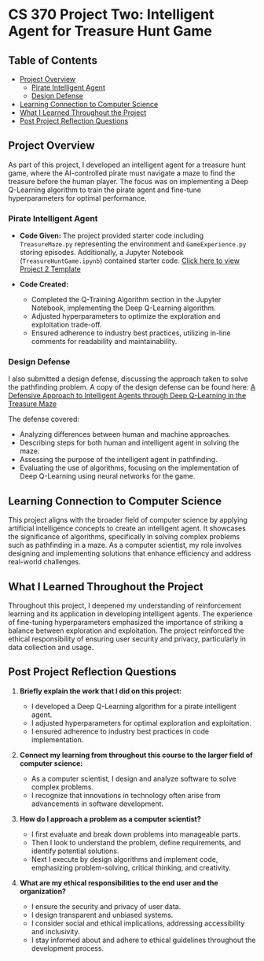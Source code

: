# CS 370 Project Two: Intelligent Agent for Treasure Hunt Game

## Table of Contents
- [Project Overview](#project-overview)
  - [Pirate Intelligent Agent](#pirate-intelligent-agent)
  - [Design Defense](#design-defense)
- [Learning Connection to Computer Science](#learning-connection-to-computer-science)
- [What I Learned Throughout the Project](#what-i-learned-throughout-the-project)
- [Post Project Reflection Questions](#post-project-reflection-questions)


## Project Overview
As part of this project, I developed an intelligent agent for a treasure hunt game, where the AI-controlled pirate must navigate a maze to find the treasure before the human player. The focus was on implementing a Deep Q-Learning algorithm to train the pirate agent and fine-tune hyperparameters for optimal performance.

### Pirate Intelligent Agent
- **Code Given:** The project provided starter code including `TreasureMaze.py` representing the environment and `GameExperience.py` storing episodes. Additionally, a Jupyter Notebook (`TreasureHuntGame.ipynb`) contained starter code. [Click here to view Project 2 Template](Project2_Template.ipynb)
  
- **Code Created:**
  - Completed the Q-Training Algorithm section in the Jupyter Notebook, implementing the Deep Q-Learning algorithm.
  - Adjusted hyperparameters to optimize the exploration and exploitation trade-off.
  - Ensured adherence to industry best practices, utilizing in-line comments for readability and maintainability.

### Design Defense
I also submitted a design defense, discussing the approach taken to solve the pathfinding problem. A copy of the design defense can be found here: [A Defensive Approach to Intelligent Agents through Deep Q-Learning in the Treasure Maze](Resemius_Adam_ProjectTwo.docx)

The defense covered:
- Analyzing differences between human and machine approaches. 
- Describing steps for both human and intelligent agent in solving the maze.
- Assessing the purpose of the intelligent agent in pathfinding.
- Evaluating the use of algorithms, focusing on the implementation of Deep Q-Learning using neural networks for the game.

## Learning Connection to Computer Science
This project aligns with the broader field of computer science by applying artificial intelligence concepts to create an intelligent agent. It showcases the significance of algorithms, specifically in solving complex problems such as pathfinding in a maze. As a computer scientist, my role involves designing and implementing solutions that enhance efficiency and address real-world challenges.

## What I Learned Throughout the Project
Throughout this project, I deepened my understanding of reinforcement learning and its application in developing intelligent agents. The experience of fine-tuning hyperparameters emphasized the importance of striking a balance between exploration and exploitation. The project reinforced the ethical responsibility of ensuring user security and privacy, particularly in data collection and usage.

## Post Project Reflection Questions
1. **Briefly explain the work that I did on this project:**
   - I developed a Deep Q-Learning algorithm for a pirate intelligent agent.
   - I adjusted hyperparameters for optimal exploration and exploitation.
   - I ensured adherence to industry best practices in code implementation.

2. **Connect my learning from throughout this course to the larger field of computer science:**
   - As a computer scientist, I design and analyze software to solve complex problems.
   - I recognize that innovations in technology often arise from advancements in software development.

3. **How do I approach a problem as a computer scientist?**
   - I first evaluate and break down problems into manageable parts.
   - Then I look to understand the problem, define requirements, and identify potential solutions.
   - Next I execute by design algorithms and implement code, emphasizing problem-solving, critical thinking, and creativity.

4. **What are my ethical responsibilities to the end user and the organization?**
   - I ensure the security and privacy of user data.
   - I design transparent and unbiased systems.
   - I consider social and ethical implications, addressing accessibility and inclusivity.
   - I stay informed about and adhere to ethical guidelines throughout the development process.


